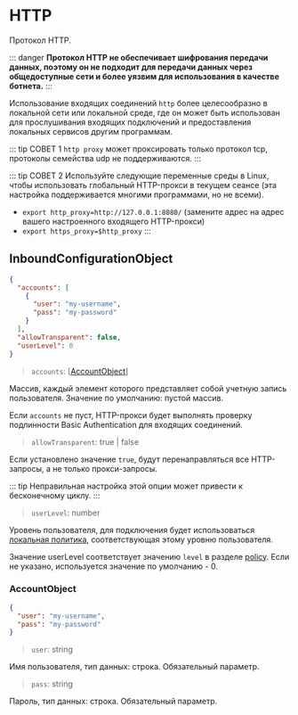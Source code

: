 # HTTP

Протокол HTTP.

::: danger
**Протокол HTTP не обеспечивает шифрования передачи данных, поэтому он не подходит для передачи данных через общедоступные сети и более уязвим для использования в качестве ботнета.**
:::

Использование входящих соединений `http` более целесообразно в локальной сети или локальной среде, где он может быть использован для прослушивания входящих подключений и предоставления локальных сервисов другим программам. 

::: tip СОВЕТ 1
`http proxy` может проксировать только протокол tcp, протоколы семейства udp не поддерживаются.
:::

::: tip СОВЕТ 2
Используйте следующие переменные среды в Linux, чтобы использовать глобальный HTTP-прокси в текущем сеансе (эта настройка поддерживается многими программами, но не всеми).

- `export http_proxy=http://127.0.0.1:8080/` (замените адрес на адрес вашего настроенного входящего HTTP-прокси)
- `export https_proxy=$http_proxy`
  :::

## InboundConfigurationObject

```json
{
  "accounts": [
    {
      "user": "my-username",
      "pass": "my-password"
    }
  ],
  "allowTransparent": false,
  "userLevel": 0
}
```

> `accounts`: \[[AccountObject](#accountobject)\]

Массив, каждый элемент которого представляет собой учетную запись пользователя. Значение по умолчанию: пустой массив.

Если `accounts` не пуст, HTTP-прокси будет выполнять проверку подлинности Basic Authentication для входящих соединений.

> `allowTransparent`: true | false

Если установлено значение `true`, будут перенаправляться все HTTP-запросы, а не только прокси-запросы.

::: tip
Неправильная настройка этой опции может привести к бесконечному циклу.
:::

> `userLevel`: number

Уровень пользователя, для подключения будет использоваться [локальная политика](../policy.md#levelpolicyobject), соответствующая этому уровню пользователя.

Значение userLevel соответствует значению `level` в разделе [policy](../policy.md#policyobject). Если не указано, используется значение по умолчанию - 0.

### AccountObject

```json
{
  "user": "my-username",
  "pass": "my-password"
}
```

> `user`: string

Имя пользователя, тип данных: строка. Обязательный параметр.

> `pass`: string

Пароль, тип данных: строка. Обязательный параметр.



